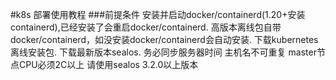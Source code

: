 #k8s 部署使用教程
###前提条件
安装并启动docker/containerd(1.20+安装containerd),已经安装了会重启docker/containerd. 高版本离线包自带docker/containerd，如没安装docker/containerd会自动安装.
下载kubernetes 离线安装包.
下载最新版本sealos.
务必同步服务器时间
主机名不可重复
master节点CPU必须2C以上
请使用sealos 3.2.0以上版本


